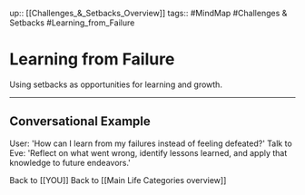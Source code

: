 up:: [[Challenges_&_Setbacks_Overview]]
tags:: #MindMap #Challenges & Setbacks #Learning_from_Failure

# Learning from Failure

Using setbacks as opportunities for learning and growth.

---
## Conversational Example
User: 'How can I learn from my failures instead of feeling defeated?'
Talk to Eve: 'Reflect on what went wrong, identify lessons learned, and apply that knowledge to future endeavors.'

Back to [[YOU]]
Back to [[Main Life Categories overview]]
